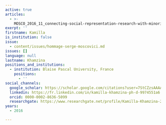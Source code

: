 ```yaml
---
active: true
articles:
  - >-
    MOSCO_2016_11_connecting-social-representation-research-with-minority-influence
exerpt: ''
firstname: Kamilla
is_institution: false
issue:
  - content/issues/hommage-serge-moscovici.md
issues: []
language: null
lastname: Khamzina
positions_and_institutions:
  - institution: Blaise Pascal University, France
    positions:
      - ''
social_channels:
  google_scholar: https://scholar.google.com/citations?user=7StCZzsAAAAJ&hl=fr
  linkedin: https://fr.linkedin.com/in/kamilla-khamzina-ph-d-9974551a6
  orcid: 0000-0002-8636-5099
  researchgate: https://www.researchgate.net/profile/Kamilla-Khamzina-2
years:
  - 2016

---
```

